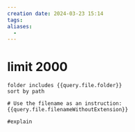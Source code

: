```yaml
---
creation date: 2024-03-23 15:14
tags:
aliases:
  -
---
```


# limit 2000

```tasks
folder includes {{query.file.folder}}
sort by path

# Use the filename as an instruction:
{{query.file.filenameWithoutExtension}}

#explain
```
